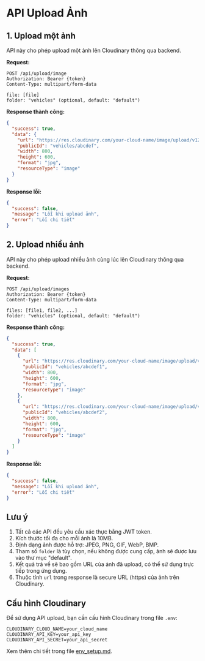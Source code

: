 # API Upload Ảnh

## 1. Upload một ảnh

API này cho phép upload một ảnh lên Cloudinary thông qua backend.

**Request:**
```
POST /api/upload/image
Authorization: Bearer {token}
Content-Type: multipart/form-data

file: [file]
folder: "vehicles" (optional, default: "default")
```

**Response thành công:**
```json
{
  "success": true,
  "data": {
    "url": "https://res.cloudinary.com/your-cloud-name/image/upload/v1234567890/vehicles/abcdef.jpg",
    "publicId": "vehicles/abcdef",
    "width": 800,
    "height": 600,
    "format": "jpg",
    "resourceType": "image"
  }
}
```

**Response lỗi:**
```json
{
  "success": false,
  "message": "Lỗi khi upload ảnh",
  "error": "Lỗi chi tiết"
}
```

## 2. Upload nhiều ảnh

API này cho phép upload nhiều ảnh cùng lúc lên Cloudinary thông qua backend.

**Request:**
```
POST /api/upload/images
Authorization: Bearer {token}
Content-Type: multipart/form-data

files: [file1, file2, ...]
folder: "vehicles" (optional, default: "default")
```

**Response thành công:**
```json
{
  "success": true,
  "data": [
    {
      "url": "https://res.cloudinary.com/your-cloud-name/image/upload/v1234567890/vehicles/abcdef1.jpg",
      "publicId": "vehicles/abcdef1",
      "width": 800,
      "height": 600,
      "format": "jpg",
      "resourceType": "image"
    },
    {
      "url": "https://res.cloudinary.com/your-cloud-name/image/upload/v1234567890/vehicles/abcdef2.jpg",
      "publicId": "vehicles/abcdef2",
      "width": 800,
      "height": 600,
      "format": "jpg",
      "resourceType": "image"
    }
  ]
}
```

**Response lỗi:**
```json
{
  "success": false,
  "message": "Lỗi khi upload ảnh",
  "error": "Lỗi chi tiết"
}
```

## Lưu ý

1. Tất cả các API đều yêu cầu xác thực bằng JWT token.
2. Kích thước tối đa cho mỗi ảnh là 10MB.
3. Định dạng ảnh được hỗ trợ: JPEG, PNG, GIF, WebP, BMP.
4. Tham số `folder` là tùy chọn, nếu không được cung cấp, ảnh sẽ được lưu vào thư mục "default".
5. Kết quả trả về sẽ bao gồm URL của ảnh đã upload, có thể sử dụng trực tiếp trong ứng dụng.
6. Thuộc tính `url` trong response là secure URL (https) của ảnh trên Cloudinary.

## Cấu hình Cloudinary

Để sử dụng API upload, bạn cần cấu hình Cloudinary trong file `.env`:

```
CLOUDINARY_CLOUD_NAME=your_cloud_name
CLOUDINARY_API_KEY=your_api_key
CLOUDINARY_API_SECRET=your_api_secret
```

Xem thêm chi tiết trong file [env_setup.md](./env_setup.md).